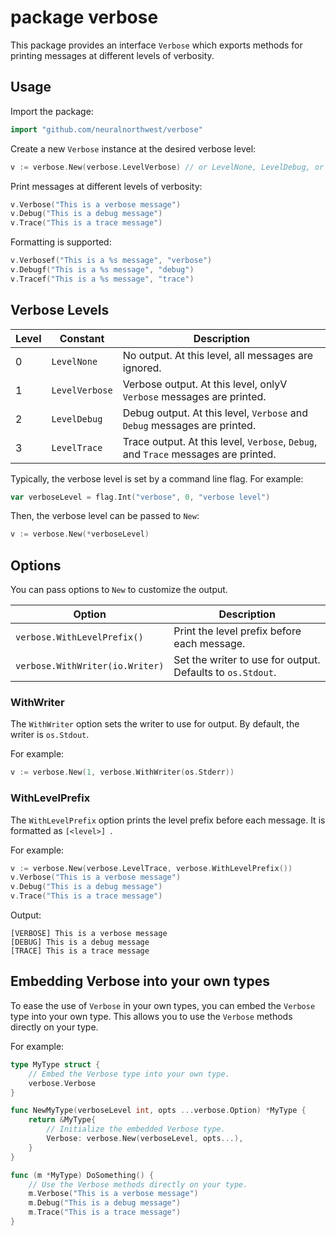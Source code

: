 # package verbose

This package provides an interface `Verbose` which exports methods for printing
messages at different levels of verbosity.

## Usage

Import the package:

```go
import "github.com/neuralnorthwest/verbose"
```

Create a new `Verbose` instance at the desired verbose level:

```go
v := verbose.New(verbose.LevelVerbose) // or LevelNone, LevelDebug, or LevelTrace
```

Print messages at different levels of verbosity:

```go
v.Verbose("This is a verbose message")
v.Debug("This is a debug message")
v.Trace("This is a trace message")
```

Formatting is supported:

```go
v.Verbosef("This is a %s message", "verbose")
v.Debugf("This is a %s message", "debug")
v.Tracef("This is a %s message", "trace")
```

## Verbose Levels

| Level | Constant       | Description                                                                        |
|-------|----------------|------------------------------------------------------------------------------------|
| 0     | `LevelNone`    | No output. At this level, all messages are ignored.                                |
| 1     | `LevelVerbose` | Verbose output. At this level, onlyV `Verbose` messages are printed.                |
| 2     | `LevelDebug`   | Debug output. At this level, `Verbose` and `Debug` messages are printed.           |
| 3     | `LevelTrace`   | Trace output. At this level, `Verbose`, `Debug`, and `Trace` messages are printed. |

Typically, the verbose level is set by a command line flag. For example:

```go
var verboseLevel = flag.Int("verbose", 0, "verbose level")
```

Then, the verbose level can be passed to `New`:

```go
v := verbose.New(*verboseLevel)
```

## Options

You can pass options to `New` to customize the output.

| Option                          | Description                                                |
|---------------------------------|------------------------------------------------------------|
| `verbose.WithLevelPrefix()`     | Print the level prefix before each message.                |
| `verbose.WithWriter(io.Writer)` | Set the writer to use for output. Defaults to `os.Stdout`. |

### WithWriter

The `WithWriter` option sets the writer to use for output. By default, the
writer is `os.Stdout`.

For example:

```go
v := verbose.New(1, verbose.WithWriter(os.Stderr))
```

### WithLevelPrefix

The `WithLevelPrefix` option prints the level prefix before each message. It
is formatted as `[<level>] `.

For example:

```go
v := verbose.New(verbose.LevelTrace, verbose.WithLevelPrefix())
v.Verbose("This is a verbose message")
v.Debug("This is a debug message")
v.Trace("This is a trace message")
```

Output:

```
[VERBOSE] This is a verbose message
[DEBUG] This is a debug message
[TRACE] This is a trace message
```

## Embedding Verbose into your own types

To ease the use of `Verbose` in your own types, you can embed the `Verbose`
type into your own type. This allows you to use the `Verbose` methods directly
on your type.

For example:

```go
type MyType struct {
    // Embed the Verbose type into your own type.
    verbose.Verbose
}

func NewMyType(verboseLevel int, opts ...verbose.Option) *MyType {
    return &MyType{
        // Initialize the embedded Verbose type.
        Verbose: verbose.New(verboseLevel, opts...),
    }
}

func (m *MyType) DoSomething() {
    // Use the Verbose methods directly on your type.
    m.Verbose("This is a verbose message")
    m.Debug("This is a debug message")
    m.Trace("This is a trace message")
}
```
